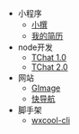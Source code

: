 * 小程序
    * [小撰](mini/write.md)
    * [我的简历](mini/resume.md)
* node开发
    * [TChat 1.0](node/TChat.md)
    * [TChat 2.0](node/TChat2.md)
* 网站
    * [GImage](web/GImage.md)
    * [快导航](web/KuGo.md)
    <!-- * [文章精选](web/articles.md) -->
    <!-- * [知识宝箱](web/fontEnd.md) -->
* 脚手架
    * [wxcool-cli](npm/wxcool-cli.md)